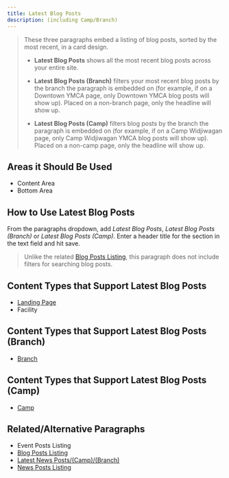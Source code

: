 ```yaml
---
title: Latest Blog Posts
description: (including Camp/Branch)
---
```



> These three paragraphs embed a listing of blog posts, sorted by the most recent, in a card design.
> * **Latest Blog Posts** shows all the most recent blog posts across your entire site.
> * **Latest Blog Posts (Branch)** filters your most recent blog posts by the branch the paragraph is embedded on (for example, if on a Downtown YMCA page, only Downtown YMCA blog posts will show up). Placed on a non-branch page, only the headline will show up.
>
>* **Latest Blog Posts (Camp)** filters blog posts by the branch the paragraph is embedded on (for example, if on a Camp Widjiwagan page, only Camp Widjiwagan YMCA blog posts will show up). Placed on a non-camp page, only the headline will show up.

##

## Areas it Should Be Used

* Content Area
* Bottom Area

## How to Use Latest Blog Posts

From the paragraphs dropdown, add *Latest Blog Posts*, *Latest Blog Posts (Branch)* or *Latest Blog Posts (Camp)*. Enter a header title for the section in the text field and hit save.

> Unlike the related [Blog Posts Listing](https://community.openymca.org/t/blog-posts-listing-paragraphs-open-y-user-docs/705), this paragraph does not include filters for searching blog posts.

## Content Types that Support Latest Blog Posts

* [Landing Page](https://community.openymca.org/t/landing-page-content-types-open-y-user-docs/667)
* Facility

## Content Types that Support Latest Blog Posts (Branch)

* [Branch](https://community.openymca.org/t/branch-content-types-open-y-user-docs/685)

## Content Types that Support Latest Blog Posts (Camp)

* [Camp](https://community.openymca.org/t/camp-content-types-user-docs/690)

## Related/Alternative Paragraphs

* Event Posts Listing
* [Blog Posts Listing](https://community.openymca.org/t/blog-posts-listing-paragraphs-open-y-user-docs/705)
* [Latest News Posts/(Camp)/(Branch)](https://community.openymca.org/t/latest-news-posts-including-camp-branch-paragraphs-open-y-user-docs/718)
* [News Posts Listing](https://community.openymca.org/t/news-posts-listing-paragraphs-open-y-user-docs/721)